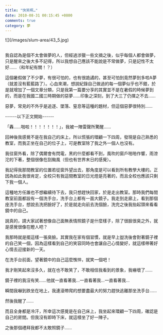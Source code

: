 ```yaml
---
title: "快笑啊…"
date: 2010-08-31 00:15:45 +0800
comments: true
category: 夢
---
```

<p>![](/images/slum-area/43_5.jpg)<br /><br /></p><p>我自認為是個不太會做夢的人，但經過涉獵一些文摘之後，似乎每個人都會做夢，只是醒來之後大多不記得，所以我想自己應該不能說是不常做夢，只是記性不太好&hellip;&hellip;（和年紀有關！？）</p><p>這個暑假做了不少夢，有很可怕的，也有很詭譎的，甚至可怕到竟然夢到多啦A夢（就差沒有藍藍路了）。心血來潮，想說紀錄自己做過的每一個夢似乎也不錯，於是就增加了一個文章分類，只是我第一篇要分享的其實並不是在暑假的時候夢到的，而是在我國二國三時期做的惡夢&hellip;&hellip;印象之深刻，到了大三了仍揮之不去&hellip;&hellip;</p><p>惡夢，常見的不外乎是追逐、墜落、窒息等這種的題材，但這個惡夢很特別&hellip;&hellip;</p><p>------以下正文開始------</p><p>「轟&hellip;&hellip;啪啦！！！！！！！」，我被一陣雷聲所驚醒&hellip;&hellip;</p><p>回神後我感覺不是在我自己的床上，所以慌張的環顧一下四周，發現是自己熟悉的教室，而我正坐在自己的位子上，可是教室除了我之外一個人也沒有。</p><p>我往窗外看，除了偶爾會有閃電，黑的什麼都看不到，風吹的窗戶啪啪作響，雨滂沱的下著，整個很像在刮颱風（但也有世界末日的感覺）。</p><p>我記得我那間教室的位置若從窗外望出去，那角度是可以看到所有教學大樓的。正因為如此我很肯定，全校只有我這間教室的日光燈是亮著的，而且全校也應該只剩下我一個人。</p><p>這種地方任誰也不想繼續待下去，我只想趕快回家，於是走出教室。那時我們每間教室前面都設有一個洗手台，洗手台上都有一面大鏡子。我走到走廊上，看到那個座洗手台，想說去洗把臉好了，於是就走向前去洗個臉，洗完之後我抬起頭來看看鏡中的自己。</p><p>說真的，請大家試著想像自己面無表情照鏡子是什麼樣子，除了很臉很臭之外，就是感覺很像在瞪人吧？</p><p>我那時就是擺這樣一張臭臉。其實我在家有個習慣，就是早上盥洗後會對著鏡子裡的自己笑一個，因為這樣看到自己的笑容同時也會讓自己心情變好，就這樣帶著好心情去迎接新的一天。</p><p>在洗手台前面，望著鏡中的自己這麼憔悴，就笑一個吧！</p><p>我才剛笑起來沒多久，就在也不敢笑了，不敢相信我看到的景象，我嚇壞了&hellip;&hellip;</p><p>鏡子裡的我沒有笑&hellip;&hellip;他就一直看著我&hellip;一直看著我&hellip;一直看著我&hellip;</p><p>瞬間我嚇到跌坐在地上，我連滾帶爬的想要盡最大的努力趕快逃離那坐洗手台&hellip;&hellip;</p><p>然後我醒了&hellip;&hellip;</p><p>而且全身都是冷汗，所幸這次感覺是在自己床上，我坐起來環顧一下四周，確認是自己的房間。但我沒有即時下床，就這樣坐了好一陣子。</p><p>之後那個禮拜我都不太敢照鏡子&hellip;&hellip;</p>
